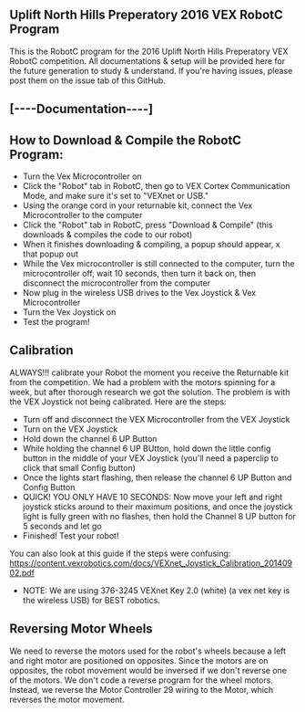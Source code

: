 ## Uplift North Hills Preperatory 2016 VEX RobotC Program
This is the RobotC program for the 2016 Uplift North Hills Preperatory VEX RobotC competition. All documentations & setup will be provided here for the future generation to study & understand. If you're having issues, please post them on the issue tab of this GitHub.

## [----Documentation----]

## How to Download & Compile the RobotC Program:
- Turn the Vex Microcontroller on
- Click the "Robot" tab in RobotC, then go to VEX Cortex Communication Mode, and make sure it's set to "VEXnet or USB."
- Using the orange cord in your returnable kit, connect the Vex Microcontroller to the computer
- Click the "Robot" tab in RobotC, press "Download & Compile" (this downloads & compiles the code to our robot)
- When it finishes downloading & compiling, a popup should appear, x that popup out
- While the Vex microcontroller is still connected to the computer, turn the microcontroller off, wait 10 seconds, then turn it back on, then disconnect the microcontroller from the computer
- Now plug in the wireless USB drives to the Vex Joystick & Vex Microcontroller
- Turn the Vex Joystick on
- Test the program!

## Calibration
ALWAYS!!! calibrate your Robot the moment you receive the Returnable kit from the competition. 
We had a problem with the motors spinning for a week, but after thorough research we got the solution.
The problem is with the VEX Joystick not being calibrated. Here are the steps:
- Turn off and disconnect the VEX Microcontroller from the VEX Joystick
- Turn on the VEX Joystick
- Hold down the channel 6 UP Button
- While holding the channel 6 UP BUtton, hold down the little config button in the middle of your VEX Joystick (you'll need a paperclip to click that small Config button)
- Once the lights start flashing, then release the channel 6 UP Button and Config Button
- QUICK! YOU ONLY HAVE 10 SECONDS: Now move your left and right joystick sticks around to their maximum positions, and once the joystick light is fully green with no flashes, then hold the Channel 8 UP button for 5 seconds and let go
- Finished! Test your robot!

You can also look at this guide if the steps were confusing: https://content.vexrobotics.com/docs/VEXnet_Joystick_Calibration_20140902.pdf
- NOTE: We are using 376-3245 VEXnet Key 2.0 (white) (a vex net key is the wireless USB) for BEST robotics. 

## Reversing Motor Wheels
We need to reverse the motors used for the robot's wheels because a left and right motor are positioned on opposites. Since the motors are on opposites, the robot movement would be inversed if we don't reverse one of the motors. We don't code a reverse program for the wheel motors. Instead, we reverse the Motor Controller 29 wiring to the Motor, which reverses the motor movement.
